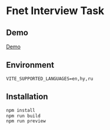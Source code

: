 # Fnet Interview Task

## Demo

[Demo](https://f-net-interview.netlify.app/)

## Environment

```env
VITE_SUPPORTED_LANGUAGES=en,hy,ru
```

## Installation

```bash
npm install
npm run build
npm run preview
```
